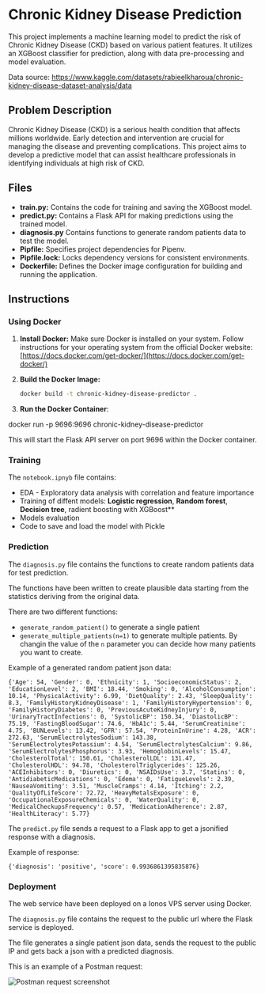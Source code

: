 # Chronic Kidney Disease Prediction

This project implements a machine learning model to predict the risk of Chronic Kidney Disease (CKD) based on various patient features. It utilizes an XGBoost classifier for prediction, along with data pre-processing and model evaluation.

Data source: https://www.kaggle.com/datasets/rabieelkharoua/chronic-kidney-disease-dataset-analysis/data

## Problem Description

Chronic Kidney Disease (CKD) is a serious health condition that affects millions worldwide. Early detection and intervention are crucial for managing the disease and preventing complications. This project aims to develop a predictive model that can assist healthcare professionals in identifying individuals at high risk of CKD.

## Files

* **train.py:** Contains the code for training and saving the XGBoost model.
* **predict.py:** Contains a Flask API for making predictions using the trained model.
* **diagnosis.py** Contains functions to generate random patients data to test the model.
* **Pipfile:** Specifies project dependencies for Pipenv.
* **Pipfile.lock:** Locks dependency versions for consistent environments.
* **Dockerfile:** Defines the Docker image configuration for building and running the application.

## Instructions

### Using Docker

1. **Install Docker:**
   Make sure Docker is installed on your system. Follow instructions for your operating system from the official Docker website: [https://docs.docker.com/get-docker/](https://docs.docker.com/get-docker/)

2. **Build the Docker Image:**
   ```bash
   docker build -t chronic-kidney-disease-predictor .

3. **Run the Docker Container**:

docker run -p 9696:9696 chronic-kidney-disease-predictor


This will start the Flask API server on port 9696 within the Docker container. 

### Training

The `notebook.ipnyb` file contains:

- EDA - Exploratory data analysis with correlation and feature importance
- Training of diffent models: **Logistic regression**, **Random forest**, **Decision tree**, radient boosting with XGBoost**
- Models evaluation
- Code to save and load the model with Pickle 

### Prediction

The `diagnosis.py` file contains the functions to create random patients data for test prediction.

The functions have been written to create plausible data starting from the statistics deriving from the original data. 

There are two different functions:

- `generate_random_patient()` to generate a single patient
- `generate_multiple_patients(n=1)` to generate multiple patients. By changin the value of the `n` parameter you can decide how many patients you want to create.

Example of a generated random patient json data:

```
{'Age': 54, 'Gender': 0, 'Ethnicity': 1, 'SocioeconomicStatus': 2, 'EducationLevel': 2, 'BMI': 18.44, 'Smoking': 0, 'AlcoholConsumption': 10.14, 'PhysicalActivity': 6.99, 'DietQuality': 2.43, 'SleepQuality': 8.3, 'FamilyHistoryKidneyDisease': 1, 'FamilyHistoryHypertension': 0, 'FamilyHistoryDiabetes': 0, 'PreviousAcuteKidneyInjury': 0, 'UrinaryTractInfections': 0, 'SystolicBP': 150.34, 'DiastolicBP': 75.19, 'FastingBloodSugar': 74.6, 'HbA1c': 5.44, 'SerumCreatinine': 4.75, 'BUNLevels': 13.42, 'GFR': 57.54, 'ProteinInUrine': 4.28, 'ACR': 272.63, 'SerumElectrolytesSodium': 143.38, 'SerumElectrolytesPotassium': 4.54, 'SerumElectrolytesCalcium': 9.86, 'SerumElectrolytesPhosphorus': 3.93, 'HemoglobinLevels': 15.47, 'CholesterolTotal': 150.61, 'CholesterolLDL': 131.47, 'CholesterolHDL': 94.78, 'CholesterolTriglycerides': 125.26, 'ACEInhibitors': 0, 'Diuretics': 0, 'NSAIDsUse': 3.7, 'Statins': 0, 'AntidiabeticMedications': 0, 'Edema': 0, 'FatigueLevels': 2.39, 'NauseaVomiting': 3.51, 'MuscleCramps': 4.14, 'Itching': 2.2, 'QualityOfLifeScore': 72.72, 'HeavyMetalsExposure': 0, 'OccupationalExposureChemicals': 0, 'WaterQuality': 0, 'MedicalCheckupsFrequency': 0.57, 'MedicationAdherence': 2.87, 'HealthLiteracy': 5.77}
```

The `predict.py` file sends a request to a Flask app to get a jsonified response with a diagnosis.

Example of response:

```
{'diagnosis': 'positive', 'score': 0.9936861395835876}

```

### Deployment

The web service have been deployed on a Ionos VPS server using Docker.

The `diagnosis.py` file contains the request to the public url where the Flask service is deployed. 

The file generates a single patient json data, sends the request to the public IP and gets back a json with a predicted diagnosis. 

This is an example of a Postman request:

![Postman request screenshot](postman.png)